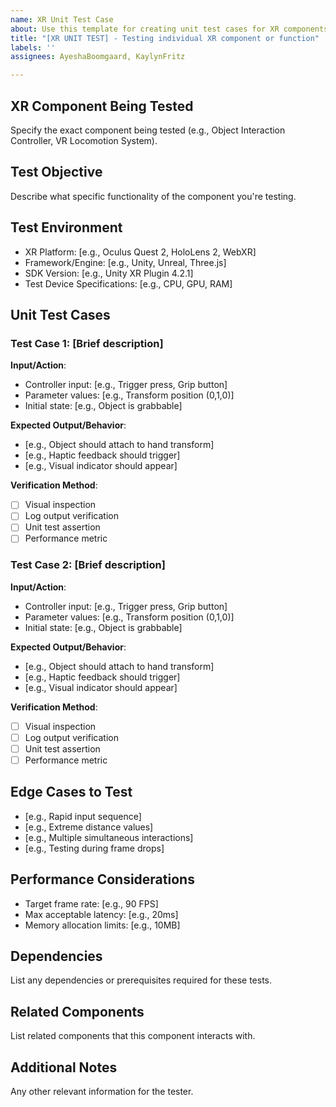 ```yaml
---
name: XR Unit Test Case
about: Use this template for creating unit test cases for XR components
title: "[XR UNIT TEST] - Testing individual XR component or function"
labels: ''
assignees: AyeshaBoomgaard, KaylynFritz

---
```


## XR Component Being Tested
Specify the exact component being tested (e.g., Object Interaction Controller, VR Locomotion System).

## Test Objective
Describe what specific functionality of the component you're testing.

## Test Environment
- XR Platform: [e.g., Oculus Quest 2, HoloLens 2, WebXR]
- Framework/Engine: [e.g., Unity, Unreal, Three.js]
- SDK Version: [e.g., Unity XR Plugin 4.2.1]
- Test Device Specifications: [e.g., CPU, GPU, RAM]

## Unit Test Cases

### Test Case 1: [Brief description]
**Input/Action**: 
- Controller input: [e.g., Trigger press, Grip button]
- Parameter values: [e.g., Transform position (0,1,0)]
- Initial state: [e.g., Object is grabbable]

**Expected Output/Behavior**: 
- [e.g., Object should attach to hand transform]
- [e.g., Haptic feedback should trigger]
- [e.g., Visual indicator should appear]

**Verification Method**:
- [ ] Visual inspection
- [ ] Log output verification
- [ ] Unit test assertion
- [ ] Performance metric

### Test Case 2: [Brief description]
**Input/Action**: 
- Controller input: [e.g., Trigger press, Grip button]
- Parameter values: [e.g., Transform position (0,1,0)]
- Initial state: [e.g., Object is grabbable]

**Expected Output/Behavior**: 
- [e.g., Object should attach to hand transform]
- [e.g., Haptic feedback should trigger]
- [e.g., Visual indicator should appear]

**Verification Method**:
- [ ] Visual inspection
- [ ] Log output verification
- [ ] Unit test assertion
- [ ] Performance metric

## Edge Cases to Test
- [e.g., Rapid input sequence]
- [e.g., Extreme distance values]
- [e.g., Multiple simultaneous interactions]
- [e.g., Testing during frame drops]

## Performance Considerations
- Target frame rate: [e.g., 90 FPS]
- Max acceptable latency: [e.g., 20ms]
- Memory allocation limits: [e.g., 10MB]

## Dependencies
List any dependencies or prerequisites required for these tests.

## Related Components
List related components that this component interacts with.

## Additional Notes
Any other relevant information for the tester.
